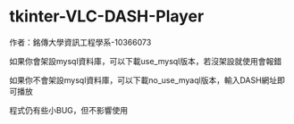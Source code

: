 # tkinter-VLC-DASH-Player

作者：銘傳大學資訊工程學系-10366073

如果你會架設mysql資料庫，可以下載use_mysql版本，若沒架設就使用會報錯

如果你不會架設mysql資料庫，可以下載no_use_myaql版本，輸入DASH網址即可播放

程式仍有些小BUG，但不影響使用
